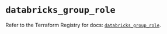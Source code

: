 # `databricks_group_role`

Refer to the Terraform Registry for docs: [`databricks_group_role`](https://registry.terraform.io/providers/databricks/databricks/1.35.0/docs/resources/group_role).
